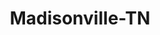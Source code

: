 ---
title: Madisonville-TN
slug: madisonville-tn
f_state:
- cms/state/tennessee.md
f_locations:
- cms/payday-loan/cash-express-7344.md
- cms/payday-loan/cash-express-7357.md
- cms/payday-loan/check-advance-of-tennessee-10410.md
- cms/payday-loan/check-advance-of-tennessee-10413.md
- cms/payday-loan/check-and-title-cash-10484.md
- cms/payday-loan/quick-cash-advance-24964.md
- cms/payday-loan/quick-cash-advance-24966.md
- cms/payday-loan/quick-cash-advance-24967.md
- cms/payday-loan/quickcheck-advance-25333.md
- cms/payday-loan/xpress-cash-advance-28902.md
updated-on: '2024-05-30T13:41:28.615Z'
created-on: '2024-05-30T13:41:28.615Z'
published-on: '2024-05-30T13:54:32.469Z'
f_city: Madisonville
layout: '[city].html'
tags: city
---